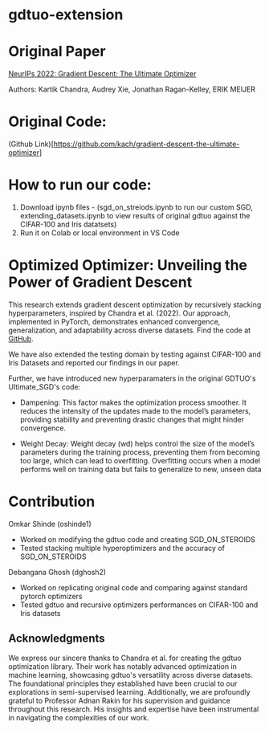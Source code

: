 # gdtuo-extension

# Original Paper

[NeurIPs 2022: Gradient Descent: The Ultimate Optimizer](https://proceedings.neurips.cc/paper_files/paper/2022/hash/36ce475705c1dc6c50a5956cedff3d01-Abstract-Conference.html)  

Authors: Kartik Chandra, Audrey Xie, Jonathan Ragan-Kelley, ERIK MEIJER

# Original Code: 

(Github Link)[https://github.com/kach/gradient-descent-the-ultimate-optimizer]

# How to run our code:

1. Download ipynb files - (sgd_on_streiods.ipynb to run our custom SGD, extending_datasets.ipynb to view results of original gdtuo against the CIFAR-100 and Iris datatsets)
3. Run it on Colab or local environment in VS Code
# Optimized Optimizer: Unveiling the Power of Gradient Descent 

This research extends gradient descent optimization by recursively stacking hyperparameters, inspired by Chandra et al. (2022). Our approach, implemented in PyTorch, demonstrates enhanced convergence, generalization, and adaptability across diverse datasets. Find the code at [GitHub](https://github.com/dghosh2/gdtuo-extension).

We have also extended the testing domain by testing against CIFAR-100 and Iris Datasets and reported our findings in our paper. 

Further, we have introduced new hyperparamaters in the original GDTUO's Ultimate_SGD's code:
- Dampening: This factor makes the optimization process smoother. It reduces the intensity of the updates made to the model’s parameters, providing stability and preventing drastic changes that might hinder convergence.

- Weight Decay: Weight decay (wd) helps control the size of the model’s parameters during the training process, preventing them from becoming too large, which can lead to overfitting. Overfitting occurs when a model performs well on training data but fails to generalize to new, unseen data

# Contribution

Omkar Shinde (oshinde1)
- Worked on modifying the gdtuo code and creating SGD_ON_STEROIDS
- Tested stacking multiple hyperoptimizers and the accuracy of SGD_ON_STEROIDS 

Debangana Ghosh (dghosh2)
- Worked on replicating original code and comparing against standard pytorch optimizers
- Tested gdtuo and recursive optimizers performances on CIFAR-100 and Iris datasets
  
## Acknowledgments

We express our sincere thanks to Chandra et al. for creating the gdtuo optimization library. Their work has notably advanced optimization in machine learning, showcasing gdtuo's versatility across diverse datasets. The foundational principles they established have been crucial to our explorations in semi-supervised learning. Additionally, we are profoundly grateful to Professor Adnan Rakin for his supervision and guidance throughout this research. His insights and expertise have been instrumental in navigating the complexities of our work.
